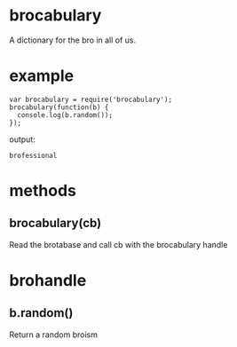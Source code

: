 brocabulary
===========

A dictionary for the bro in all of us.

example
=======

    var brocabulary = require('brocabulary');
    brocabulary(function(b) {
      console.log(b.random());  
    });

output:

    brofessional

methods
=======

brocabulary(cb)
---------------

Read the brotabase and call cb with the brocabulary handle

brohandle
=========

b.random()
----------

Return a random broism
